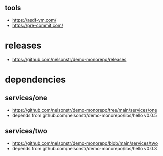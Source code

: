 ## tools
* https://asdf-vm.com/
* https://pre-commit.com/


# releases
* https://github.com/nelsonstr/demo-monorepo/releases

# dependencies
## services/one 

* https://github.com/nelsonstr/demo-monorepo/tree/main/services/one
* depends from github.com/nelsonstr/demo-monorepo/libs/hello v0.0.5

## services/two

* https://github.com/nelsonstr/demo-monorepo/blob/main/services/two
* depends from github.com/nelsonstr/demo-monorepo/libs/hello v0.0.3

